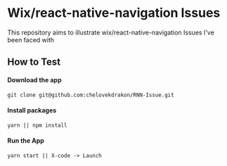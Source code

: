 # Wix/react-native-navigation Issues

This repository aims to illustrate wix/react-native-navigation Issues I've been faced with


## How to Test
#### **Download the app**


    git clone git@github.com:chelovekdrakon/RNN-Issue.git


#### **Install packages**


    yarn || npm install



#### **Run the App**


    yarn start || X-code -> Launch
